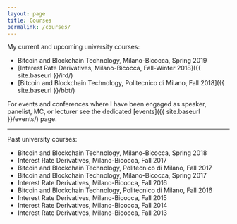 ```yaml
---
layout: page
title: Courses
permalink: /courses/
---
```


My current and upcoming university courses:

* Bitcoin and Blockchain Technology, Milano-Bicocca, Spring 2019
* [Interest Rate Derivatives, Milano-Bicocca, Fall-Winter 2018]({{ site.baseurl }}/ird/)
* [Bitcoin and Blockchain Technology, Politecnico di Milano, Fall 2018]({{ site.baseurl }}/bbt/)

For events and conferences where I have been engaged
as speaker, panelist, MC, or lecturer see the dedicated [events]({{ site.baseurl }}/events/) page.

---

Past university courses:

* Bitcoin and Blockchain Technology, Milano-Bicocca, Spring 2018
* Interest Rate Derivatives, Milano-Bicocca, Fall 2017
* Bitcoin and Blockchain Technology, Politecnico di Milano, Fall 2017
* Bitcoin and Blockchain Technology, Milano-Bicocca, Spring 2017
* Interest Rate Derivatives, Milano-Bicocca, Fall 2016
* Bitcoin and Blockchain Technology, Politecnico di Milano, Fall 2016
* Interest Rate Derivatives, Milano-Bicocca, Fall 2015
* Interest Rate Derivatives, Milano-Bicocca, Fall 2014
* Interest Rate Derivatives, Milano-Bicocca, Fall 2013
